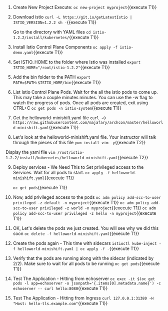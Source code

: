 1. Create New Project
Execute: `oc new-project myproject`{{execute T1}}
 
2. Download istio
`curl -L https://git.io/getLatestIstio | ISTIO_VERSION=1.2.2 sh -`{{execute T1}}

    Go to the directory with YAML files
    `cd istio-1.2.2/install/kubernetes/`{{execute T1}}

3. Install Istio Control Plane Components
`oc apply -f istio-demo.yaml`{{execute T1}}

4. Set ISTIO_HOME to the folder where Istio was installed
`export ISTIO_HOME="/root/istio-1.2.2"`{{execute T1}}

5. Add the bin folder to the PATH
`export PATH=$PATH:$ISTIO_HOME/bin`{{execute T1}}

6. List Istio Control Plane Pods. Wait for the all the istio pods to come up. This may take a couple minutes minutes. You can use the -w flag to watch the progress of pods. Once all pods are created, exit using CTRL+C
`oc get pods -n istio-system`{{execute T1}}
  
7. Get the helloworld-minishift.yaml file
`curl -O https://raw.githubusercontent.com/majafary/archcon/master/helloworld-minishift.yaml`{{execute T1}}

8. Let's look at the helloworld-minishift.yaml file. Your instructor will talk through the pieces of this file
`yum install vim -y`{{execute T2}}
    
Display the yaml file
`vim /root/istio-1.2.2/install/kubernetes/helloworld-minishift.yaml`{{execute T2}}

9. Deploy services - We Need This to Set privileged access to the Services. Wait for all pods to start.
`oc apply -f helloworld-minishift.yaml`{{execute T1}}

    `oc get pods`{{execute T1}}

10. Now, add privileged access to the pods
`oc adm policy add-scc-to-user privileged -z default -n myproject`{{execute T1}}
`oc adm policy add-scc-to-user privileged -z world -n myproject`{{execute T1}}
`oc adm policy add-scc-to-user privileged -z hello -n myproject`{{execute T1}}

11. OK, Let's delete the pods we just created. You will see why we did this soon
`oc delete -f helloworld-minishift.yaml`{{execute T1}}

12. Create the pods again - This time with sidecars
`istioctl kube-inject -f helloworld-minishift.yaml | oc apply -f -`{{execute T1}}

13. Verify that the pods are running along with the sidecar (indicated by 2/2). Make sure to wait for all pods to be running
`oc get pods`{{execute T1}}

14. Test The Application - Hitting from echoserver
`oc exec -it $(oc get pods -l app=echoserver -o jsonpath='{.items[0].metadata.name}') -c echoserver -- curl hello:8080`{{execute T1}}

15. Test The Application - Hitting from Ingress
`curl 127.0.0.1:31380 -H "Host: hello-tls.example.com"`{{execute T1}}

